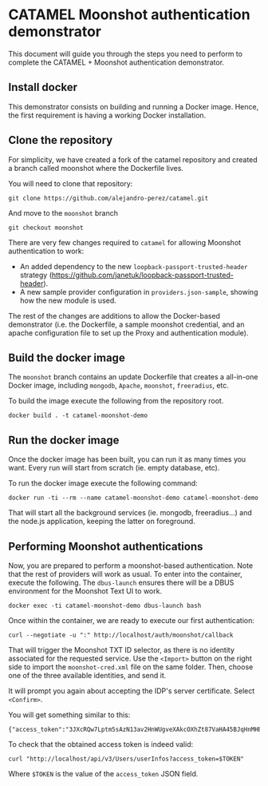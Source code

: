 # CATAMEL Moonshot authentication demonstrator
This document will guide you through the steps you need to perform to complete the CATAMEL + Moonshot authentication demonstrator.

## Install docker
This demonstrator consists on building and running a Docker image. Hence, the first requirement is having a working Docker installation.

## Clone the repository
For simplicity, we have created a fork of the catamel repository and created a branch called moonshot where the Dockerfile lives.

You will need to clone that repository:
```
git clone https://github.com/alejandro-perez/catamel.git
```

And move to the `moonshot` branch
```
git checkout moonshot
```
There are very few changes required to `catamel` for allowing Moonshot authentication to work:
* An added dependency to the new `loopback-passport-trusted-header` strategy (https://github.com/janetuk/loopback-passport-trusted-header).
* A new sample provider configuration in `providers.json-sample`, showing how the new module is used.

The rest of the changes are additions to allow the Docker-based demonstrator (i.e. the Dockerfile, a sample moonshot credential, and an apache configuration file to set up the Proxy and authentication module).

## Build the docker image
The `moonshot` branch contains an update Dockerfile that creates a all-in-one Docker image, including `mongodb`, `Apache`, `moonshot`, `freeradius`, etc.

To build the image execute the following from the repository root.
```
docker build . -t catamel-moonshot-demo
```

## Run the docker image
Once the docker image has been built, you can run it as many times you want. Every run will start from scratch (ie. empty database, etc).

To run the docker image execute the following command:
```
docker run -ti --rm --name catamel-moonshot-demo catamel-moonshot-demo
```

That will start all the background services (ie. mongodb, freeradius...) and the node.js application, keeping the latter on foreground.

## Performing Moonshot authentications
Now, you are prepared to perform a moonshot-based authentication. Note that the rest of providers will work as usual.
To enter into the container, execute the following. The `dbus-launch` ensures there will be a DBUS environment for the Moonshot Text UI to work.

```
docker exec -ti catamel-moonshot-demo dbus-launch bash
```

Once within the container, we are ready to execute our first authentication:
```
curl --negotiate -u ":" http://localhost/auth/moonshot/callback
```
That will trigger the Moonshot TXT ID selector, as there is no identity associated for the requested service. Use the `<Import>` button on the right side to import the `moonshot-cred.xml` file on the same folder. Then, choose one of the three available identities, and send it.

It will prompt you again about accepting the IDP's server certificate. Select `<Confirm>`.

You will get something similar to this:
```
{"access_token":"3JXcRQw7Lptm5sAzN13av2HnWUgveXAkcOXhZt87VaHA45BJqHnMHBbAFfYjOAKK","userId":"5ca4b3a20f34be008f7a3fdb"}
```

To check that the obtained access token is indeed valid:
```
curl "http://localhost/api/v3/Users/userInfos?access_token=$TOKEN"
```
Where `$TOKEN` is the value of the `access_token` JSON field.


